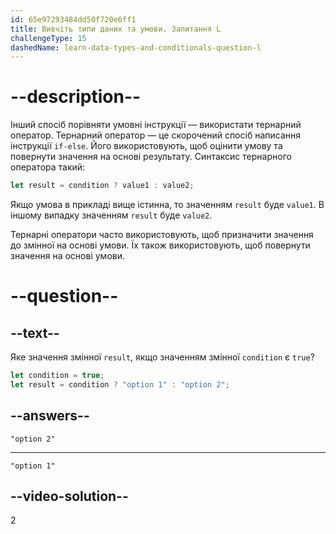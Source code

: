 ```yaml
---
id: 65e97293484dd50f720e6ff1
title: Вивчіть типи даних та умови. Запитання L
challengeType: 15
dashedName: learn-data-types-and-conditionals-question-l
---
```


# --description--

Інший спосіб порівняти умовні інструкції — використати тернарний оператор. Тернарний оператор — це скорочений спосіб написання інструкції `if-else`. Його використовують, щоб оцінити умову та повернути значення на основі результату. Синтаксис тернарного оператора такий:

```javascript
let result = condition ? value1 : value2;
```

Якщо умова в прикладі вище істинна, то значенням `result` буде `value1`. В іншому випадку значенням `result` буде `value2`.

Тернарні оператори часто використовують, щоб призначити значення до змінної на основі умови. Їх також використовують, щоб повернути значення на основі умови.

# --question--

## --text--

Яке значення змінної `result`, якщо значенням змінної `condition` є `true`?

```javascript
let condition = true;
let result = condition ? "option 1" : "option 2";
```

## --answers--

`"option 2"`

---

`"option 1"`


## --video-solution--

2
